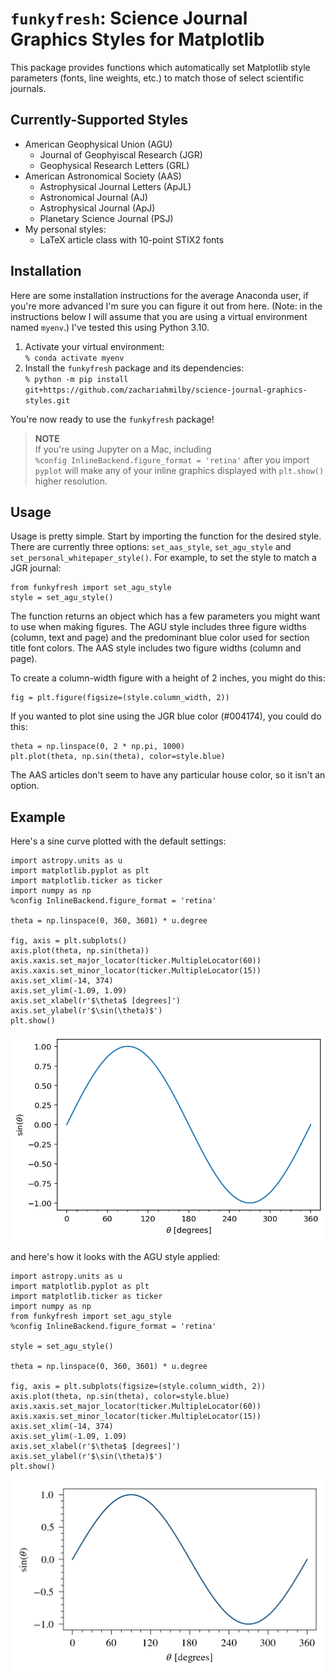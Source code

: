 # `funkyfresh`: Science Journal Graphics Styles for Matplotlib

This package provides functions which automatically set Matplotlib style 
parameters (fonts, line weights, etc.) to match those of select scientific 
journals.

## Currently-Supported Styles
- American Geophysical Union (AGU)
  - Journal of Geophyiscal Research (JGR)
  - Geophysical Research Letters (GRL)
- American Astronomical Society (AAS)
  - Astrophysical Journal Letters (ApJL)
  - Astronomical Journal (AJ)
  - Astrophysical Journal (ApJ)
  - Planetary Science Journal (PSJ)
- My personal styles:
  - LaTeX article class with 10-point STIX2 fonts

## Installation
Here are some installation instructions for the average Anaconda user, if 
you're more advanced I'm sure you can figure it out from here. (Note: in the
instructions below I will assume that you are using a virtual environment named 
`myenv`.) I've tested this using Python 3.10.
1. Activate your virtual environment:<br>
    `% conda activate myenv`
2. Install the `funkyfresh` package and its dependencies:<br>
    `% python -m pip install git+https://github.com/zachariahmilby/science-journal-graphics-styles.git`

You're now ready to use the `funkyfresh` package!

> **NOTE**<br>
> If you're using Jupyter on a Mac, including <br>
> `%config InlineBackend.figure_format = 'retina'` after you import `pyplot` 
> will make any of your inline graphics displayed with `plt.show()` higher 
> resolution.

## Usage
Usage is pretty simple. Start by importing the function for the desired style.
There are currently three options: `set_aas_style`, `set_agu_style` and 
`set_personal_whitepaper_style()`. For example, to set the style to match a JGR 
journal:
```
from funkyfresh import set_agu_style
style = set_agu_style()
```
The function returns an object which has a few parameters you might want to 
use when making figures. The AGU style includes three figure widths (column, 
text and page) and the predominant blue color used for section title font 
colors. The AAS style includes two figure widths (column and page).

To create a column-width figure with a height of 2 inches, you might do this:
```
fig = plt.figure(figsize=(style.column_width, 2))
```
If you wanted to plot sine using the JGR blue color (#004174), you could do 
this:
```
theta = np.linspace(0, 2 * np.pi, 1000)
plt.plot(theta, np.sin(theta), color=style.blue)
```
The AAS articles don't seem to have any particular house color, so it isn't an 
option.

## Example
Here's a sine curve plotted with the default settings:
```
import astropy.units as u
import matplotlib.pyplot as plt
import matplotlib.ticker as ticker
import numpy as np
%config InlineBackend.figure_format = 'retina'

theta = np.linspace(0, 360, 3601) * u.degree

fig, axis = plt.subplots()
axis.plot(theta, np.sin(theta))
axis.xaxis.set_major_locator(ticker.MultipleLocator(60))
axis.xaxis.set_minor_locator(ticker.MultipleLocator(15))
axis.set_xlim(-14, 374)
axis.set_ylim(-1.09, 1.09)
axis.set_xlabel(r'$\theta$ [degrees]')
axis.set_ylabel(r'$\sin(\theta)$')
plt.show()
```
![](funkyfresh/anc/matplotlib_default.png)

and here's how it looks with the AGU style applied:
```
import astropy.units as u
import matplotlib.pyplot as plt
import matplotlib.ticker as ticker
import numpy as np
from funkyfresh import set_agu_style
%config InlineBackend.figure_format = 'retina'

style = set_agu_style()

theta = np.linspace(0, 360, 3601) * u.degree

fig, axis = plt.subplots(figsize=(style.column_width, 2))
axis.plot(theta, np.sin(theta), color=style.blue)
axis.xaxis.set_major_locator(ticker.MultipleLocator(60))
axis.xaxis.set_minor_locator(ticker.MultipleLocator(15))
axis.set_xlim(-14, 374)
axis.set_ylim(-1.09, 1.09)
axis.set_xlabel(r'$\theta$ [degrees]')
axis.set_ylabel(r'$\sin(\theta)$')
plt.show()
```
![](funkyfresh/anc/funkyfresh.png)

